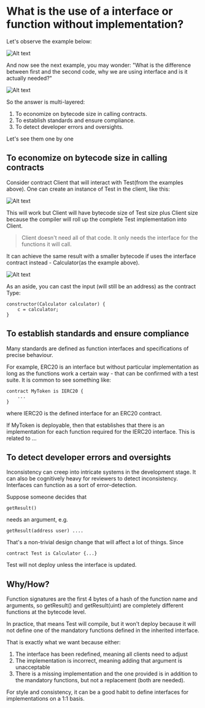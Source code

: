 # What is the use of a interface or function without implementation?

Let's observe the example below:

![Alt text](<image/What is the use of a interface or function without implementation/withInterfaceExample.png>)

And now see the next example, you may wonder: "What is the difference between first and the second code, why we are using interface and is it actually needed?"

![Alt text](<image/What is the use of a interface or function without implementation/withoutInterfaceExample.png>)

So the answer is multi-layered:

1. To economize on bytecode size in calling contracts.
2. To establish standards and ensure compliance.
3. To detect developer errors and oversights.

Let's see them one by one

## To economize on bytecode size in calling contracts

Consider contract Client that will interact with Test(from the examples above). One can create an instance of Test in the client, like this:

![Alt text](<image/What is the use of a interface or function without implementation/instanceOfTestContract.png>)

This will work but Client will have bytecode size of Test size plus Client size because the compiler will roll up the complete Test implementation into Client.

> Client doesn't need all of that code. It only needs the interface for the functions it will call.

It can achieve the same result with a smaller bytecode if uses the interface contract instead - Calculator(as the example above).

![Alt text](<image/What is the use of a interface or function without implementation/CalculatorInterface.png>)

As an aside, you can cast the input (will still be an address) as the contract Type:

```
constructor(Calculator calculator) {
    c = calculator;
}
```

## To establish standards and ensure compliance

Many standards are defined as function interfaces and specifications of precise behaviour.

For example, ERC20 is an interface but without particular implementation as long as the functions work a certain way - that can be confirmed with a test suite. It is common to see something like:

```
contract MyToken is IERC20 {
    ...
}
```

where IERC20 is the defined interface for an ERC20 contract.

If MyToken is deployable, then that establishes that there is an implementation for each function required for the IERC20 interface. This is related to ...

## To detect developer errors and oversights

Inconsistency can creep into intricate systems in the development stage. It can also be cognitively heavy for reviewers to detect inconsistency. Interfaces can function as a sort of error-detection.

Suppose someone decides that

```
getResult() 
```

needs an argument, e.g.

```
getResult(address user) .... 
```

That's a non-trivial design change that will affect a lot of things. Since

```
contract Test is Calculator {...}
```

Test will not deploy unless the interface is updated.

## Why/How?

Function signatures are the first 4 bytes of a hash of the function name and arguments, so getResult() and getResult(uint) are completely different functions at the bytecode level.

In practice, that means Test will compile, but it won't deploy because it will not define one of the mandatory functions defined in the inherited interface.

That is exactly what we want because either:

1. The interface has been redefined, meaning all clients need to adjust
2. The implementation is incorrect, meaning adding that argument is unacceptable
3. There is a missing implementation and the one provided is in addition to the mandatory functions, but not a replacement (both are needed).

For style and consistency, it can be a good habit to define interfaces for implementations on a 1:1 basis.
